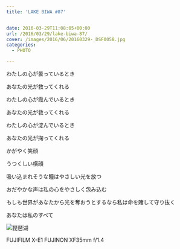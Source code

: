 ```yaml
---
title: 'LAKE BIWA #87'


date: 2016-03-29T11:08:05+00:00
url: /2016/03/29/lake-biwa-87/
cover: /images/2016/06/20160329-_DSF0058.jpg
categories:
  - PHOTO

---
```

<!--more-->
わたしの心が曇っているとき

あなたの光が救ってくれる

わたしの心が霞んでいるとき

あなたの光が救ってくれる

わたしの心が淀んでいるとき

あなたの光が掬ってくれる

かがやく笑顔

うつくしい横顔

吸い込まれそうな瞳はやさしい光を放つ

おだやかな声は私の心をやさしく包み込む

もしも世界があなたから光を奪おうとするなら私は命を賭して守り抜く

あなたは私のすべて

![琵琶湖](/images/2016/06/20160329-_DSF0067.jpg "琵琶湖")

FUJIFILM X-E1 FUJINON XF35mm f/1.4
